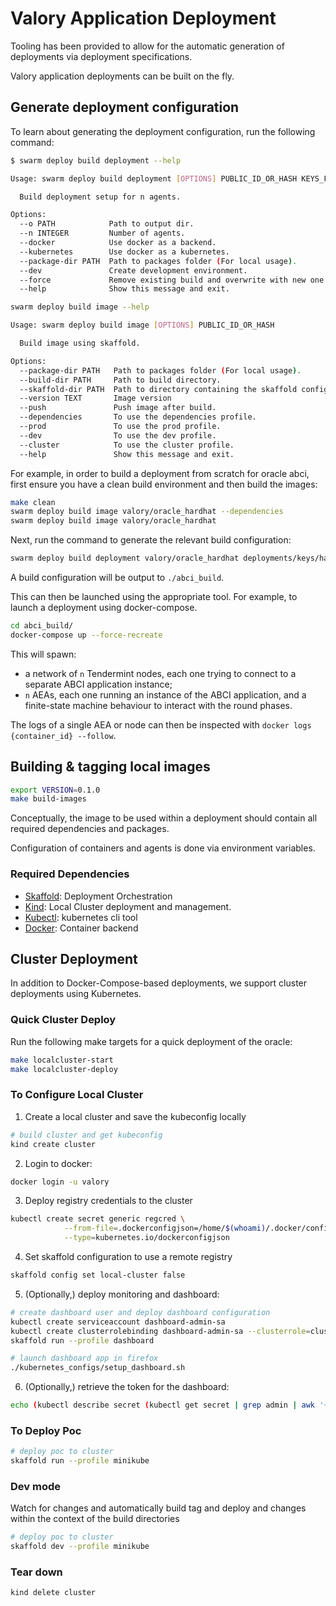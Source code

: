# Valory Application Deployment

Tooling has been provided to allow for the automatic generation of deployments via deployment specifications.

Valory application deployments can be built on the fly.

## Generate deployment configuration

To learn about generating the deployment configuration, run the following command:

```bash
$ swarm deploy build deployment --help

Usage: swarm deploy build deployment [OPTIONS] PUBLIC_ID_OR_HASH KEYS_FILE

  Build deployment setup for n agents.

Options:
  --o PATH            Path to output dir.
  --n INTEGER         Number of agents.
  --docker            Use docker as a backend.
  --kubernetes        Use docker as a kubernetes.
  --package-dir PATH  Path to packages folder (For local usage).
  --dev               Create development environment.
  --force             Remove existing build and overwrite with new one.
  --help              Show this message and exit.
```

```bash
swarm deploy build image --help

Usage: swarm deploy build image [OPTIONS] PUBLIC_ID_OR_HASH

  Build image using skaffold.

Options:
  --package-dir PATH   Path to packages folder (For local usage).
  --build-dir PATH     Path to build directory.
  --skaffold-dir PATH  Path to directory containing the skaffold config.
  --version TEXT       Image version
  --push               Push image after build.
  --dependencies       To use the dependencies profile.
  --prod               To use the prod profile.
  --dev                To use the dev profile.
  --cluster            To use the cluster profile.
  --help               Show this message and exit.
```

For example, in order to build a deployment from scratch for oracle abci, first ensure you have a clean build environment and then build the images:
```bash
make clean
swarm deploy build image valory/oracle_hardhat --dependencies
swarm deploy build image valory/oracle_hardhat
```

Next, run the command to generate the relevant build configuration:
```bash
swarm deploy build deployment valory/oracle_hardhat deployments/keys/hardhat_keys.json
```

A build configuration will be output to `./abci_build`.

This can then be launched using the appropriate tool. For example, to launch a deployment using docker-compose.

```bash 
cd abci_build/
docker-compose up --force-recreate
```

This will spawn:

- a network of `n` Tendermint nodes, each one trying to connect to a separate ABCI application instance;
- `n` AEAs, each one running an instance of the ABCI application, and a finite-state machine behaviour to interact with the round phases.

The logs of a single AEA or node can then be inspected with `docker logs {container_id} --follow`.

## Building & tagging local images

```bash
export VERSION=0.1.0
make build-images
```

Conceptually, the image to be used within a deployment should contain all required dependencies and packages.

Configuration of containers and agents is done via environment variables.

### Required Dependencies

- [Skaffold](https://skaffold.dev/docs/install/): Deployment Orchestration
- [Kind](https://kind.sigs.k8s.io/docs/user/quick-start/#installation): Local Cluster deployment and management.
- [Kubectl](https://kubernetes.io/docs/tasks/tools/): kubernetes cli tool
- [Docker](https://docs.docker.com/get-docker/): Container backend


## Cluster Deployment

In addition to Docker-Compose-based deployments, we support cluster deployments using Kubernetes.

### Quick Cluster Deploy

Run the following make targets for a quick deployment of the oracle:
```bash
make localcluster-start
make localcluster-deploy
```

### To Configure Local Cluster

1. Create a local cluster and save the kubeconfig locally
```bash
# build cluster and get kubeconfig
kind create cluster
```

2. Login to docker:
```bash
docker login -u valory
```

3. Deploy registry credentials to the cluster
```bash
kubectl create secret generic regcred \
            --from-file=.dockerconfigjson=/home/$(whoami)/.docker/config.json \
            --type=kubernetes.io/dockerconfigjson
```

4. Set skaffold configuration to use a remote registry
```bash
skaffold config set local-cluster false
```

5. (Optionally,) deploy monitoring and dashboard:
```bash
# create dashboard user and deploy dashboard configuration
kubectl create serviceaccount dashboard-admin-sa
kubectl create clusterrolebinding dashboard-admin-sa --clusterrole=cluster-admin --serviceaccount=default:dashboard-admin-sa
skaffold run --profile dashboard

# launch dashboard app in firefox
./kubernetes_configs/setup_dashboard.sh
```

6. (Optionally,) retrieve the token for the dashboard:
```bash
echo (kubectl describe secret (kubectl get secret | grep admin | awk '{print $1}') | grep token: | awk '{print $2}')
```

### To Deploy Poc

```bash
# deploy poc to cluster
skaffold run --profile minikube
```

### Dev mode

Watch for changes and automatically build tag and deploy and changes within the context of the build directories

```bash
# deploy poc to cluster
skaffold dev --profile minikube
```

### Tear down
```bash
kind delete cluster
```
